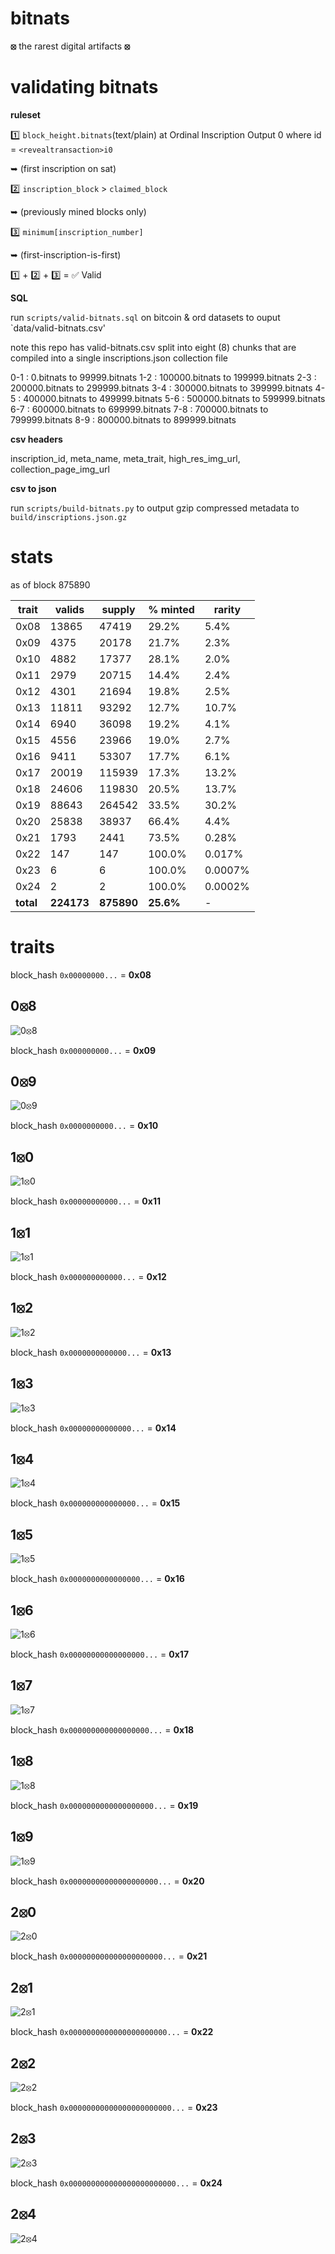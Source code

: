 # bitnats

**⦻** the rarest digital artifacts **⦻**

# validating bitnats

**ruleset**

1️⃣ `block_height.bitnats`(text/plain)
    at
    Ordinal Inscription Output 0 
        where
        id = `<revealtransaction>i0`

➥ (first inscription on sat)

2️⃣ `inscription_block` > `claimed_block`  

➥ (previously mined blocks only)

3️⃣ `minimum[inscription_number]` 

➥ (first-inscription-is-first)

1️⃣ + 2️⃣ + 3️⃣ = ✅ Valid

**SQL**

run `scripts/valid-bitnats.sql` on bitcoin & ord datasets to ouput `data/valid-bitnats.csv'

note this repo has valid-bitnats.csv split into eight (8) chunks that are compiled into a single inscriptions.json collection file

0-1 : 0.bitnats to 99999.bitnats
1-2 : 100000.bitnats to 199999.bitnats
2-3 : 200000.bitnats to 299999.bitnats
3-4 : 300000.bitnats to 399999.bitnats
4-5 : 400000.bitnats to 499999.bitnats
5-6 : 500000.bitnats to 599999.bitnats
6-7 : 600000.bitnats to 699999.bitnats
7-8 : 700000.bitnats to 799999.bitnats
8-9 : 800000.bitnats to 899999.bitnats

**csv headers**

inscription_id, meta_name, meta_trait, high_res_img_url, collection_page_img_url

**csv to json**

run `scripts/build-bitnats.py` to output gzip compressed metadata to `build/inscriptions.json.gz`

# stats

as of block 875890

| trait | valids | supply | % minted | rarity |
|-------| -------| -------| -------- | ------- |
| 0x08 | 13865 | 47419 | 29.2% | 5.4% |
| 0x09 | 4375 | 20178 | 21.7% | 2.3% |
| 0x10 | 4882 | 17377 | 28.1% | 2.0% |
| 0x11 | 2979 | 20715 | 14.4% | 2.4% |
| 0x12 | 4301 | 21694 | 19.8% | 2.5% |
| 0x13 | 11811 | 93292 | 12.7% | 10.7% |
| 0x14 | 6940 | 36098 | 19.2% | 4.1% |
| 0x15 | 4556 | 23966 | 19.0% | 2.7% |
| 0x16 | 9411 | 53307 | 17.7% | 6.1% |
| 0x17 | 20019 | 115939 | 17.3% | 13.2% |
| 0x18 | 24606 | 119830 | 20.5% | 13.7% |
| 0x19 | 88643 | 264542 | 33.5% | 30.2% |
| 0x20 | 25838 | 38937 | 66.4% | 4.4% |
| 0x21 | 1793 | 2441 | 73.5% | 0.28% |
| 0x22 | 147 | 147 | 100.0% | 0.017% |
| 0x23 | 6 | 6 | 100.0% | 0.0007% |
| 0x24 | 2 | 2 | 100.0% | 0.0002% |
| **total** | **224173** | **875890** | **25.6%** | - |

# traits

block_hash `0x00000000...` = **0x08**

## 0⦻8

![0⦻8](images/08.svg)

block_hash `0x000000000...` = **0x09** 

## 0⦻9

![0⦻9](images/09.svg)

block_hash `0x0000000000...` = **0x10** 

## 1⦻0

![1⦻0](images/10.svg)

block_hash `0x00000000000...` = **0x11** 

## 1⦻1

![1⦻1](images/11.svg)

block_hash `0x000000000000...` = **0x12** 

## 1⦻2

![1⦻2](images/12.svg)

block_hash `0x0000000000000...` = **0x13** 

## 1⦻3

![1⦻3](images/13.svg)

block_hash `0x00000000000000...` = **0x14** 

## 1⦻4

![1⦻4](images/14.svg)

block_hash `0x000000000000000...` = **0x15** 

## 1⦻5

![1⦻5](images/15.svg)

block_hash `0x0000000000000000...` = **0x16** 

## 1⦻6

![1⦻6](images/16.svg)

block_hash `0x00000000000000000...` = **0x17** 

## 1⦻7

![1⦻7](images/17.svg)

block_hash `0x000000000000000000...` = **0x18** 

## 1⦻8

![1⦻8](images/18.svg)

block_hash `0x0000000000000000000...` = **0x19** 

## 1⦻9

![1⦻9](images/19.svg)

block_hash `0x00000000000000000000...` = **0x20** 

## 2⦻0

![2⦻0](images/20.svg)

block_hash `0x000000000000000000000...` = **0x21** 

## 2⦻1

![2⦻1](images/21.svg)

block_hash `0x0000000000000000000000...` = **0x22** 

## 2⦻2

![2⦻2](images/22.svg)

block_hash `0x00000000000000000000000...` = **0x23** 

## 2⦻3

![2⦻3](images/23.svg)

block_hash `0x000000000000000000000000...` = **0x24** 

## 2⦻4

![2⦻4](images/24.svg)

